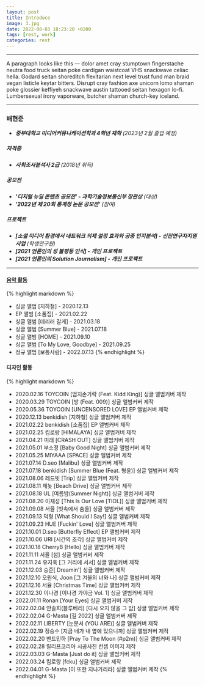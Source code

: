 ```yaml
---
layout: post
title: Introduce
image: 3.jpg
date: 2022-08-03 18:23:20 +0200
tags: [rest, work]
categories: rest
---
```

---
A paragraph looks like this — dolor amet cray stumptown fingerstache neutra food truck seitan poke cardigan waistcoat VHS snackwave celiac hella. Godard seitan shoreditch flexitarian next level trust fund man braid vegan listicle keytar bitters. Disrupt cray fashion axe unicorn lomo shaman poke glossier keffiyeh snackwave austin tattooed seitan hexagon lo-fi. Lumbersexual irony vaporware, butcher shaman church-key iceland.

***

### 배현준
* ***중부대학교 미디어커뮤니케이션학과 4학년 재학*** *(2023년 2월 졸업 예정)*



##### 자격증
* ***사회조사분석사 2급*** *(2018년 취득)*

##### 공모전
* ***'디지털 뉴딜 콘텐츠 공모전' - 과학기술정보통신부 장관상*** *(대상)*
* ***'2022년 제 20회 통계청 논문 공모전'*** *(참여)*

##### 프로젝트
* ***[소셜 미디어 환경에서 네트워크 의제 설정 효과와 공중 인지분석] - 신진연구자지원사업*** *(학생연구원)*
* ***[2021 언론인의 성 불평등 인식] - 개인 프로젝트***
* ***[2021 언론인의 Solution Journalism] - 개인 프로젝트***

***

#### [음악 활동](https://search.naver.com/search.naver?sm=tab_hty.top&where=nexearch&query=benkidish&oquery=%EB%85%BC%EB%AC%B8&tqi=hXyFpwprvTossLbJKRNssssst3s-002711)
{% highlight markdown %}
* 싱글 앨범 [지하철] - 2020.12.13 
* EP 앨범 [소품집] - 2021.02.22
* 싱글 앨범 [데리러 갈게] - 2021.03.18
* 싱글 앨범 [Summer Blue] - 2021.07.18
* 싱글 앨범 [HOME] - 2021.09.10
* 싱글 앨범 [To My Love, Goodbye] - 2021.09.25
* 정규 앨범 [보통사람] - 2022.07.13 
{% endhighlight %}

#### 디자인 활동
{% highlight markdown %}
* 2020.02.16 TOYCOIN [엄지손가락 (Feat. Kidd King)] 싱글 앨범커버 제작
* 2020.03.29 TOYCOIN [방 (Feat. 009)] 싱글 앨범커버 제작
* 2020.05.36 TOYCOIN [UNCENSORED LOVE] EP 앨범커버 제작
* 2020.12.13 benkidish [지하철] 싱글 앨범커버 제작
* 2021.02.22 benkidish [소품집] EP 앨범커버 제작
* 2021.02.25 킴로랑 [HIMALAYA] 싱글 앨범커버 제작
* 2021.04.21 미래 [CRASH OUT] 싱글 앨범커버 제작
* 2021.05.01 부소정 [Baby Good Night] 싱글 앨범커버 제작
* 2021.05.25 MIYAAA [SPACE] 싱글 앨범커버 제작
* 2021.07.14 D.seo [Malibu] 싱글 앨범커버 제작
* 2021.07.18 benkidish [Summer Blue (Feat. 형윤)] 싱글 앨범커버 제작
* 2021.08.06 레드빗 [Trip] 싱글 앨범커버 제작 
* 2021.08.11 제놋 [Beach Drive] 싱글 앨범커버 제작
* 2021.08.18 UL [여름밤(Summer Night)] 싱글 앨범커버 제작
* 2021.08.20 이재성 [This Is Our Love [TIOL]] 싱글 앨범커버 제작
* 2021.09.08 서율 [빗속에서 춤을] 싱글 앨범커버 제작
* 2021.09.13 덕형 [What Should I Say!] 싱글 앨범커버 제작
* 2021.09.23 HUE [Fuckin' Love] 싱글 앨범커버 제작
* 2021.10.01 D.seo [Butterfly Effect] EP 앨범커버 제작
* 2021.10.06 URI [시간의 조각] 싱글 앨범커버 제작
* 2021.10.18 CherryB [Hello] 싱글 앨범커버 제작
* 2021.11.11 서율 [섬] 싱글 앨범커버 제작
* 2021.11.24 유지욱 [그 거리에 서서] 싱글 앨범커버 제작
* 2021.12.03 승준[ Dreamin'] 싱글 앨범커버 제작
* 2021.12.10 오원식, Joon [그 겨울의 너와 나] 싱글 앨범커버 제작
* 2021.12.16 서율 [Christmas Time] 싱글 앨범커버 제작
* 2021.12.30 이나경 [이나경 가야금 Vol. 1] 싱글 앨범커버 제작
* 2022.01.11 Ronan [Your Eyes] 싱글 앨범커버 제작
* 2022.02.04 안솔희(블루베리) [다시 오지 않을 그 밤] 싱글 앨범커버 제작
* 2022.02.04 G-Masta [길 2022] 싱글 앨범커버 제작
* 2022.02.11 LIBERTY [눈분셔 (YOU ARE)] 싱글 앨범커버 제작
* 2022.02.19 정승수 [지금 네가 내 옆에 있으니까] 싱글 앨범커버 제작
* 2022.02.20 밴드민하 [Pray To The Moon (#p2m)] 싱글 앨범커버 제작
* 2022.02.28 릴리프코리아 시공사진 컨셉 이미지 제작
* 2022.03.03 G-Masta [Just do it] 싱글 앨범커버 제작
* 2022.03.24 킴로랑 [fcku] 싱글 앨범커버 제작
* 2022.04.01 G-Masta [이 또한 지나가리라] 싱글 앨범커버 제작
{% endhighlight %}